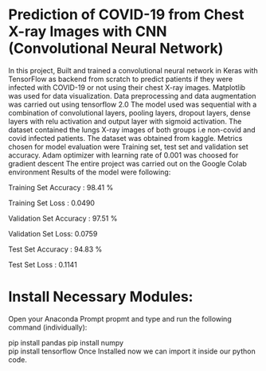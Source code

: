 # Prediction of COVID-19 from Chest X-ray Images with CNN (Convolutional Neural Network)
In this project, Built and trained a convolutional neural network in Keras with TensorFlow as backend from scratch to predict patients if they were infected with COVID-19 or not using their chest X-ray images. Matplotlib was used for data visualization. Data preprocessing and data augmentation was carried out using tensorflow 2.0 The model used was sequential with a combination of convolutional layers, pooling layers, dropout layers, dense layers with relu activation and output layer with sigmoid activation. The dataset contained the lungs X-ray images of both groups i.e non-covid and covid infected patients. The dataset was obtained from kaggle. Metrics chosen for model evaluation were Training set, test set and validation set accuracy. Adam optimizer with learning rate of 0.001 was choosed for gradient descent The entire project was carried out on the Google Colab environment Results of the model were following:

Training Set Accuracy : 98.41 %

Training Set Loss : 0.0490

Validation Set Accuracy : 97.51 %

Validation Set Loss: 0.0759

Test Set Accuracy : 94.83 %

Test Set Loss : 0.1141

# Install Necessary Modules:
Open your Anaconda Prompt propmt and type and run the following command (individually):

  pip install pandas
  pip install numpy  
  pip install tensorflow
Once Installed now we can import it inside our python code.
